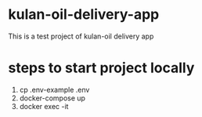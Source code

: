 # kulan-oil-delivery-app

This is a test project of kulan-oil delivery app

# steps to start project locally

1) cp .env-example .env
2) docker-compose up
3) docker exec -it 
